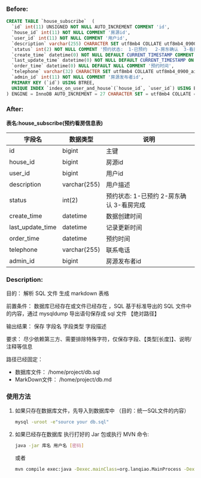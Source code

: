 ### Before:

```sql
CREATE TABLE `house_subscribe`  (
  `id` int(11) UNSIGNED NOT NULL AUTO_INCREMENT COMMENT 'id',
  `house_id` int(11) NOT NULL COMMENT '房源id',
  `user_id` int(11) NOT NULL COMMENT '用户id',
  `description` varchar(255) CHARACTER SET utf8mb4 COLLATE utf8mb4_0900_ai_ci NULL DEFAULT NULL COMMENT '用户描述',
  `status` int(2) NOT NULL COMMENT '预约状态:  1-已预约   2-房东确认  3-看房完成 ',
  `create_time` datetime(0) NOT NULL DEFAULT CURRENT_TIMESTAMP COMMENT '数据创建时间',
  `last_update_time` datetime(0) NOT NULL DEFAULT CURRENT_TIMESTAMP ON UPDATE CURRENT_TIMESTAMP(0) COMMENT '记录更新时间',
  `order_time` datetime(0) NULL DEFAULT NULL COMMENT '预约时间',
  `telephone` varchar(32) CHARACTER SET utf8mb4 COLLATE utf8mb4_0900_ai_ci NULL DEFAULT NULL COMMENT '联系电话',
  `admin_id` int(11) NOT NULL COMMENT '房源发布者id',
  PRIMARY KEY (`id`) USING BTREE,
  UNIQUE INDEX `index_on_user_and_house`(`house_id`, `user_id`) USING BTREE COMMENT '用户和房子唯一索引'
) ENGINE = InnoDB AUTO_INCREMENT = 27 CHARACTER SET = utf8mb4 COLLATE = utf8mb4_0900_ai_ci COMMENT = '预约看房信息表' ROW_FORMAT = Dynamic;
```

### After:

**表名:house_subscribe(预约看房信息表)**

| 字段名          | 数据类型   | 说明                        |
| --------------- | ---------  | --------------------------- |
| id              | bigint     | 主键                        |
| house_id        | bigint     | 房源id                      |
| user_id         | bigint     |  用户id                     |
| description     | varchar(255)    | 用户描述               |
| status          | int(2)     | 预约状态:  1-已预约   2-房东确认  3-看房完成     |
| create_time     | datetime   | 数据创建时间                |
| last_update_time| datetime   | 记录更新时间                |
| order_time      | datetime   | 预约时间                    |
| telephone       | varchar(255)    | 联系电话               |
| admin_id        | bigint     |  房源发布者id                     |


### Description:


目的： 解析 SQL 文件 生成 markdown 表格

前置条件： 数据库已经存在或文件已经存在 ，SQL 基于标准导出的 SQL 文件中的内容，通过 mysqldump 导出语句保存成 sql 文件 【绝对路径】

输出结果： 保存 字段名   字段类型  字段描述

要求： 尽少依赖第三方、需要排除特殊字符，仅保存字段、【类型[长度]】、说明/注释等信息

路径已经固定： 
- 数据库文件： /home/project/db.sql
- MarkDown文件： /home/project/db.md
 
 ### 使用方法
 1. 如果只存在数据库文件，先导入到数据库中  （目的：统一SQL文件的内容）
    ```bash
    mysql -uroot -e"source your db.sql"
    ```
 2. 如果已经存在数据库  执行打好的 Jar 包或执行 MVN 命令:
    ```bash
    java -jar 库名 用户名 [密码]
    ```
    或者
    ```bash
    mvn compile exec:java -Dexec.mainClass=org.lanqiao.MainProcess -Dexec.args="库名 用户名 [密码]"
    ```
  
